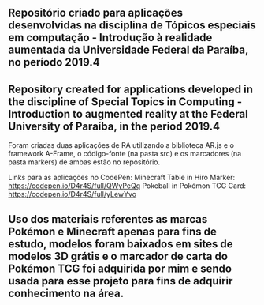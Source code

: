 ## Repositório criado para aplicações desenvolvidas na disciplina de Tópicos especiais em computação - Introdução à realidade aumentada da Universidade Federal da Paraíba, no período 2019.4

## Repository created for applications developed in the discipline of Special Topics in Computing - Introduction to augmented reality at the Federal University of Paraíba, in the period 2019.4

Foram criadas duas aplicações de RA utilizando a biblioteca AR.js e o framework A-Frame, o código-fonte (na pasta src) e os marcadores (na pasta markers) de ambas estão no repositório.

Links para as aplicações no CodePen:
Minecraft Table in Hiro Marker: https://codepen.io/D4r4S/full/QWyPeQq
Pokeball in Pokémon TCG Card: https://codepen.io/D4r4S/full/yLewYvo

## Uso dos materiais referentes as marcas Pokémon e Minecraft apenas para fins de estudo, modelos foram baixados em sites de modelos 3D grátis e o marcador de carta do Pokémon TCG foi adquirida por mim e sendo usada para esse projeto para fins de adquirir conhecimento na área.
